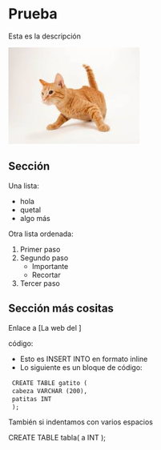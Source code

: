 # Prueba
Esta es la descripción

![gato](gato.jpeg)

## Sección
Una lista:
- hola
- quetal
- algo más

Otra lista ordenada:
1. Primer paso
2. Segundo paso
   - Importante
   - Recortar
3. Tercer paso

## Sección más cositas
Enlace a [La web del ]

código:
- Esto es INSERT INTO en formato inline
- Lo siguiente es un bloque de código:

 ```
  CREATE TABLE gatito (
  cabeza VARCHAR (200),
  patitas INT
  );
 ```
También si indentamos con varios espacios

  CREATE TABLE tabla(
    a INT
  );
  ```           
   


  
  
  
